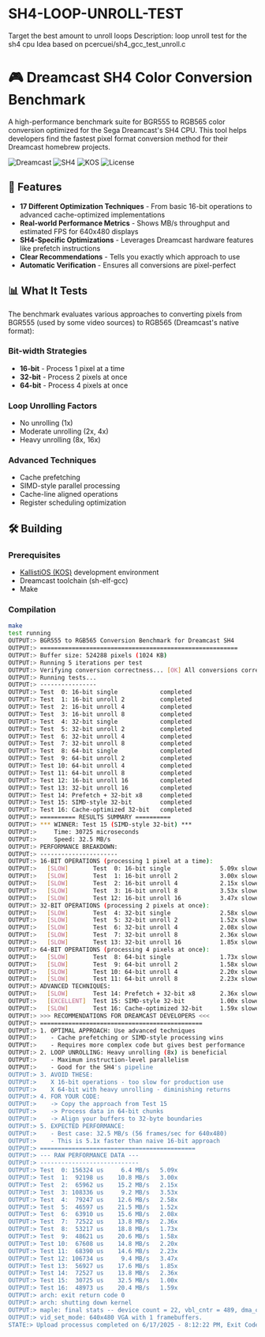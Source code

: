 # SH4-LOOP-UNROLL-TEST
Target the best amount to unroll loops
	Description: loop unroll test for the sh4 cpu 
	Idea based on pcercuei/sh4_gcc_test_unroll.c
 # 🎮 Dreamcast SH4 Color Conversion Benchmark

A high-performance benchmark suite for BGR555 to RGB565 color conversion optimized for the Sega Dreamcast's SH4 CPU. This tool helps developers find the fastest pixel format conversion method for their Dreamcast homebrew projects.

![Dreamcast](https://img.shields.io/badge/Platform-Dreamcast-blue)
![SH4](https://img.shields.io/badge/CPU-SH4-green)
![KOS](https://img.shields.io/badge/SDK-KallistiOS-orange)
![License](https://img.shields.io/badge/License-MIT-yellow)

## 🚀 Features

- **17 Different Optimization Techniques** - From basic 16-bit operations to advanced cache-optimized implementations
- **Real-world Performance Metrics** - Shows MB/s throughput and estimated FPS for 640x480 displays
- **SH4-Specific Optimizations** - Leverages Dreamcast hardware features like prefetch instructions
- **Clear Recommendations** - Tells you exactly which approach to use 
- **Automatic Verification** - Ensures all conversions are pixel-perfect

## 📊 What It Tests

The benchmark evaluates various approaches to converting pixels from BGR555 (used by some video sources) to RGB565 (Dreamcast's native format):

### Bit-width Strategies
- **16-bit** - Process 1 pixel at a time
- **32-bit** - Process 2 pixels at once  
- **64-bit** - Process 4 pixels at once

### Loop Unrolling Factors
- No unrolling (1x)
- Moderate unrolling (2x, 4x)
- Heavy unrolling (8x, 16x)

### Advanced Techniques
- Cache prefetching
- SIMD-style parallel processing
- Cache-line aligned operations
- Register scheduling optimization

## 🛠️ Building

### Prerequisites
- [KallistiOS (KOS)](http://gamedev.allusion.net/softprj/kos/) development environment
- Dreamcast toolchain (sh-elf-gcc)
- Make

### Compilation
```bash
make
test running
OUTPUT:> BGR555 to RGB565 Conversion Benchmark for Dreamcast SH4
OUTPUT:> ========================================================
OUTPUT:> Buffer size: 524288 pixels (1024 KB)
OUTPUT:> Running 5 iterations per test
OUTPUT:> Verifying conversion correctness... [OK] All conversions correct!
OUTPUT:> Running tests...
OUTPUT:> ----------------
OUTPUT:> Test  0: 16-bit single            completed
OUTPUT:> Test  1: 16-bit unroll 2          completed
OUTPUT:> Test  2: 16-bit unroll 4          completed
OUTPUT:> Test  3: 16-bit unroll 8          completed
OUTPUT:> Test  4: 32-bit single            completed
OUTPUT:> Test  5: 32-bit unroll 2          completed
OUTPUT:> Test  6: 32-bit unroll 4          completed
OUTPUT:> Test  7: 32-bit unroll 8          completed
OUTPUT:> Test  8: 64-bit single            completed
OUTPUT:> Test  9: 64-bit unroll 2          completed
OUTPUT:> Test 10: 64-bit unroll 4          completed
OUTPUT:> Test 11: 64-bit unroll 8          completed
OUTPUT:> Test 12: 16-bit unroll 16         completed
OUTPUT:> Test 13: 32-bit unroll 16         completed
OUTPUT:> Test 14: Prefetch + 32-bit x8     completed
OUTPUT:> Test 15: SIMD-style 32-bit        completed
OUTPUT:> Test 16: Cache-optimized 32-bit   completed
OUTPUT:> ========== RESULTS SUMMARY ==========
OUTPUT:> *** WINNER: Test 15 (SIMD-style 32-bit) ***
OUTPUT:>     Time: 30725 microseconds
OUTPUT:>     Speed: 32.5 MB/s
OUTPUT:> PERFORMANCE BREAKDOWN:
OUTPUT:> ----------------------
OUTPUT:> 16-BIT OPERATIONS (processing 1 pixel at a time):
OUTPUT:>   [SLOW]       Test  0: 16-bit single              5.09x slower
OUTPUT:>   [SLOW]       Test  1: 16-bit unroll 2            3.00x slower
OUTPUT:>   [SLOW]       Test  2: 16-bit unroll 4            2.15x slower
OUTPUT:>   [SLOW]       Test  3: 16-bit unroll 8            3.53x slower
OUTPUT:>   [SLOW]       Test 12: 16-bit unroll 16           3.47x slower
OUTPUT:> 32-BIT OPERATIONS (processing 2 pixels at once):
OUTPUT:>   [SLOW]       Test  4: 32-bit single              2.58x slower
OUTPUT:>   [SLOW]       Test  5: 32-bit unroll 2            1.52x slower
OUTPUT:>   [SLOW]       Test  6: 32-bit unroll 4            2.08x slower
OUTPUT:>   [SLOW]       Test  7: 32-bit unroll 8            2.36x slower
OUTPUT:>   [SLOW]       Test 13: 32-bit unroll 16           1.85x slower
OUTPUT:> 64-BIT OPERATIONS (processing 4 pixels at once):
OUTPUT:>   [SLOW]       Test  8: 64-bit single              1.73x slower
OUTPUT:>   [SLOW]       Test  9: 64-bit unroll 2            1.58x slower
OUTPUT:>   [SLOW]       Test 10: 64-bit unroll 4            2.20x slower
OUTPUT:>   [SLOW]       Test 11: 64-bit unroll 8            2.23x slower
OUTPUT:> ADVANCED TECHNIQUES:
OUTPUT:>   [SLOW]       Test 14: Prefetch + 32-bit x8       2.36x slower
OUTPUT:>   [EXCELLENT]  Test 15: SIMD-style 32-bit          1.00x slower
OUTPUT:>   [SLOW]       Test 16: Cache-optimized 32-bit     1.59x slower
OUTPUT:> >>> RECOMMENDATIONS FOR DREAMCAST DEVELOPERS <<<
OUTPUT:> ==============================================
OUTPUT:> 1. OPTIMAL APPROACH: Use advanced techniques
OUTPUT:>    - Cache prefetching or SIMD-style processing wins
OUTPUT:>    - Requires more complex code but gives best performance
OUTPUT:> 2. LOOP UNROLLING: Heavy unrolling (8x) is beneficial
OUTPUT:>    - Maximum instruction-level parallelism
OUTPUT:>    - Good for the SH4's pipeline
OUTPUT:> 3. AVOID THESE:
OUTPUT:>    X 16-bit operations - too slow for production use
OUTPUT:>    X 64-bit with heavy unrolling - diminishing returns
OUTPUT:> 4. FOR YOUR CODE:
OUTPUT:>    -> Copy the approach from Test 15
OUTPUT:>    -> Process data in 64-bit chunks
OUTPUT:>    -> Align your buffers to 32-byte boundaries
OUTPUT:> 5. EXPECTED PERFORMANCE:
OUTPUT:>    - Best case: 32.5 MB/s (56 frames/sec for 640x480)
OUTPUT:>    - This is 5.1x faster than naive 16-bit approach
OUTPUT:> ============================================
OUTPUT:> --- RAW PERFORMANCE DATA ---
OUTPUT:> ----------------------------
OUTPUT:> Test  0: 156324 us     6.4 MB/s   5.09x
OUTPUT:> Test  1:  92198 us    10.8 MB/s   3.00x
OUTPUT:> Test  2:  65962 us    15.2 MB/s   2.15x
OUTPUT:> Test  3: 108336 us     9.2 MB/s   3.53x
OUTPUT:> Test  4:  79247 us    12.6 MB/s   2.58x
OUTPUT:> Test  5:  46597 us    21.5 MB/s   1.52x
OUTPUT:> Test  6:  63910 us    15.6 MB/s   2.08x
OUTPUT:> Test  7:  72522 us    13.8 MB/s   2.36x
OUTPUT:> Test  8:  53217 us    18.8 MB/s   1.73x
OUTPUT:> Test  9:  48621 us    20.6 MB/s   1.58x
OUTPUT:> Test 10:  67608 us    14.8 MB/s   2.20x
OUTPUT:> Test 11:  68390 us    14.6 MB/s   2.23x
OUTPUT:> Test 12: 106734 us     9.4 MB/s   3.47x
OUTPUT:> Test 13:  56927 us    17.6 MB/s   1.85x
OUTPUT:> Test 14:  72527 us    13.8 MB/s   2.36x
OUTPUT:> Test 15:  30725 us    32.5 MB/s   1.00x
OUTPUT:> Test 16:  48973 us    20.4 MB/s   1.59x
OUTPUT:> arch: exit return code 0
OUTPUT:> arch: shutting down kernel
OUTPUT:> maple: final stats -- device count = 22, vbl_cntr = 489, dma_cntr = 440
OUTPUT:> vid_set_mode: 640x480 VGA with 1 framebuffers.
STATE:> Upload processus completed on 6/17/2025 - 8:12:22 PM, Exit Code : 0
